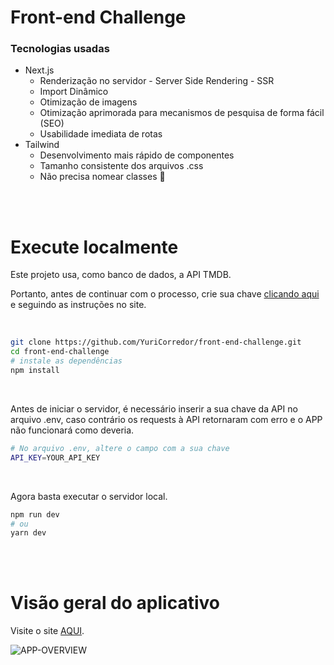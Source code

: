 <h1>Front-end Challenge</h1>

<h3>Tecnologias usadas</h3>
<ul>
    <li>
        Next.js
        <ul>
            <li>
                Renderização no servidor - Server Side Rendering - SSR
            </li>
            <li>
                Import Dinâmico
            </li>
            <li>
                Otimização de imagens
            </li>
            <li>
                Otimização aprimorada para mecanismos de pesquisa de forma fácil (SEO)
            </li>
            <li>
                Usabilidade imediata de rotas
            </li>
        </ul>
    </li>
    <li>
        Tailwind
        <ul>
            <li>
                Desenvolvimento mais rápido de componentes
            </li>
            <li>
                Tamanho consistente dos arquivos .css
            </li>
            <li>
                Não precisa nomear classes 🙏
            </li>
        </ul>
    </li>
</ul>

<br>
<br>

<h1>Execute localmente</h1>

<p>Este projeto usa, como banco de dados, a API TMDB.</p>

Portanto, antes de continuar com o processo, crie sua chave [clicando aqui](https://developers.themoviedb.org/3/getting-started/introduction) e seguindo as instruções no site.

<br>


```bash
git clone https://github.com/YuriCorredor/front-end-challenge.git
cd front-end-challenge
# instale as dependências
npm install
```

<br>

<p>Antes de iniciar o servidor, é necessário inserir a sua chave da API no arquivo .env, caso contrário os requests à API retornaram com erro e o APP não funcionará como deveria.</p>


```bash
# No arquivo .env, altere o campo com a sua chave
API_KEY=YOUR_API_KEY
```

<br>

<p>Agora basta executar o servidor local.</p>

```bash
npm run dev
# ou
yarn dev
```

<br>
<br>

<h1>Visão geral do aplicativo</h1>

Visite o site [AQUI](https://front-end-challenge-41v66zh02-yuricorredor.vercel.app/).

![APP-OVERVIEW](/readme/1.gif)